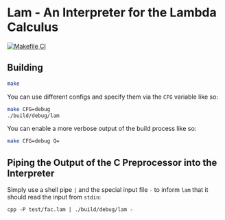 # Lam - An Interpreter for the Lambda Calculus

[![Makefile CI](https://github.com/leissa/lam/actions/workflows/makefile.yml/badge.svg)](https://github.com/leissa/lam/actions/workflows/makefile.yml)

## Building

```sh
make
```
You can use different configs and specify them via the `CFG` variable like so:
```sh
make CFG=debug
./build/debug/lam
```
You can enable a more verbose output of the build process like so:
```sh
make CFG=debug Q=
```

## Piping the Output of the C Preprocessor into the Interpreter

Simply use a shell pipe `|` and the special input file `-` to inform `lam` that it should read the input from `stdin`:
```
cpp -P test/fac.lam | ./build/debug/lam -
```
